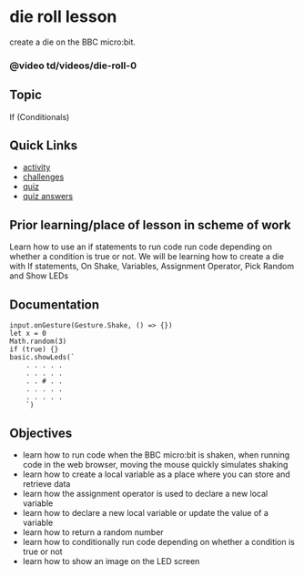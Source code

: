 # die roll lesson

create a die on the BBC micro:bit.

### @video td/videos/die-roll-0

## Topic

If (Conditionals)

## Quick Links

* [activity](/microbit/lessons/die-roll/activity)
* [challenges](/microbit/lessons/die-roll/challenges)
* [quiz](/microbit/lessons/die-roll/quiz)
* [quiz answers](/microbit/lessons/die-roll/quiz-answers)

## Prior learning/place of lesson in scheme of work

Learn how to use an if statements to run code run code depending on whether a condition is true or not. We will be learning how to create a die with If statements, On Shake, Variables, Assignment Operator, Pick Random and Show LEDs

## Documentation

```cards
input.onGesture(Gesture.Shake, () => {})
let x = 0
Math.random(3)
if (true) {}
basic.showLeds(`
    . . . . .
    . . . . .
    . . # . .
    . . . . .
    . . . . .
    `)
```

## Objectives

* learn how to run code when the BBC micro:bit is shaken, when running code in the web browser, moving the mouse quickly simulates shaking
* learn how to create a local variable as a place where you can store and retrieve data
* learn how the assignment operator is used to declare a new local variable
* learn how to declare a new local variable or update the value of a variable
* learn how to return a random number
* learn how to conditionally run code depending on whether a condition is true or not
* learn how to show an image on the LED screen
